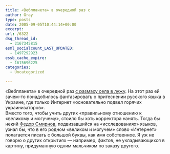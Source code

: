 ```yaml
---
title: «Вебпланета» в очередной раз с
author: Gray
type: posts
date: 2005-09-05T10:44:14+00:00
excerpt:
url: /6322
dsq_thread_id:
  - 2167345815
esml_socialcount_LAST_UPDATED:
  - 1497292923
essb_cache_expire:
  - 1615696225
categories:
  - Uncategorized

---
```








&#171;Вебпланета&#187; в очередной раз <a href="http://webplanet.ru/news/talks/2005/9/5/uaua.html" target="_blank">с размаху села в лужу</a>. На этот раз ей зачем-то понадобилось фантазировать о притеснении русского языка в Украине, где только Интернет &#171;основательно подвел горячих украинизаторов&#187;.  
Вместо того, чтобы учить других &#171;правильному отношению к &#171;великому и могучему&#187;, стоило бы хоть корректора нанять. Тогда бы некий <a href="http://webplanet.ru/authors/3.html" target="_blank">Федор Смирнов</a>, подвизавшийся на &#171;исследованиях&#187; языков, узнал бы, что в его родном &#171;великом и могучем&#187; слово &#171;Интернет&#187; полагается писать с большой буквы, как имя собственное. Я уж не говорю о других открытиях &#8212; например, фактов, не укладывающихся в картину, придуманную одним мальчиком по заказу другого.